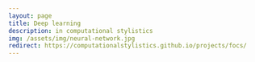 ```yaml
---
layout: page
title: Deep learning
description: in computational stylistics
img: /assets/img/neural-network.jpg
redirect: https://computationalstylistics.github.io/projects/focs/
---
```


